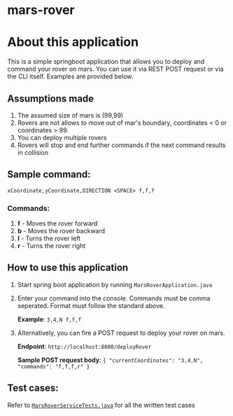 # mars-rover

# About this application

This is a simple springboot application that allows you to deploy and command your rover on mars. You can use it via REST POST request or via the CLI itself. Examples are provided below.

## Assumptions made
1. The assumed size of mars is (99,99)
2. Rovers are not allows to move out of mar's boundary, coordinates < 0 or coordinates > 99.
3. You can deploy multiple rovers
4. Rovers will stop and end further commands if the next command results in collision

## Sample command:

`xCoordinate,yCoordinate,DIRECTION <SPACE> f,f,f`

### Commands:
1. **f** - Moves the rover forward
2. **b** - Moves the rover backward
3. **l** - Turns the rover left
4. **r** - Turns the rover right

## How to use this application
1. Start spring boot application by running `MarsRoverApplication.java`
2. Enter your command into the console. Commands must be comma seperated.  Format must follow the standard above.

   **Example**: `3,4,N f,f,f`

3. Alternatively, you can fire a POST request to deploy your rover on mars.

   **Endpoint**: `http://localhost:8080/deployRover`
   
   **Sample POST request body**: `{
      "currentCoordinates": "3,4,N",
      "commands": "f,f,f,r"
    }`


## Test cases: 

Refer to [`MarsRoverServiceTests.java`](https://github.com/johnnyleejy/mars-rover/blob/master/src/test/java/com/project/marsrover/MarsRoverServiceTests.java) for all the written test cases
